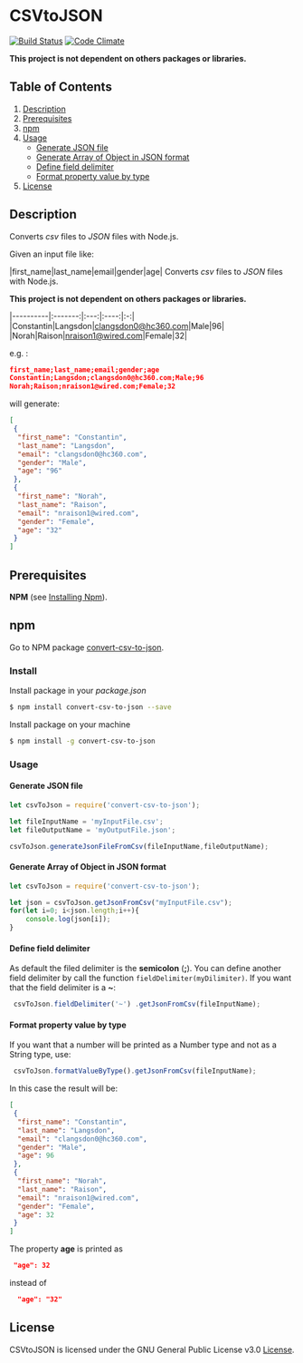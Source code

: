 # CSVtoJSON 
[![Build Status](https://travis-ci.org/iuccio/csvToJson.svg?branch=master)](https://travis-ci.org/iuccio/csvToJson) [![Code Climate](https://codeclimate.com/github/iuccio/csvToJson/badges/gpa.svg)](https://codeclimate.com/github/iuccio/csvToJson)

**This project is not dependent on others packages or libraries.**

## Table of Contents
1. [Description](#description)
1. [Prerequisites](#prerequisites)
1. [npm](#npm)
1. [Usage](#usage)
    * [Generate JSON file](#generate-json-file)
    * [Generate Array of Object in JSON format](#generate-array-of-object-in-json-format)
    * [Define field delimiter](#define-field-delimiter)
    * [Format property value by type](#format-property-value-by-type)
1. [License](#license)


## Description
Converts *csv* files to *JSON* files with Node.js. 

Given an input file like:

|first_name|last_name|email|gender|age|
Converts *csv* files to *JSON* files with Node.js. 

**This project is not dependent on others packages or libraries.**

|----------|:-------:|:---:|:----:|:-:|
|Constantin|Langsdon|clangsdon0@hc360.com|Male|96|
|Norah|Raison|nraison1@wired.com|Female|32|

e.g. :
```json
first_name;last_name;email;gender;age
Constantin;Langsdon;clangsdon0@hc360.com;Male;96
Norah;Raison;nraison1@wired.com;Female;32
```

will generate:


```json
[
 {
  "first_name": "Constantin",
  "last_name": "Langsdon",
  "email": "clangsdon0@hc360.com",
  "gender": "Male",
  "age": "96"
 },
 {
  "first_name": "Norah",
  "last_name": "Raison",
  "email": "nraison1@wired.com",
  "gender": "Female",
  "age": "32"
 }
]
```

## Prerequisites
**NPM** (see [Installing Npm](https://docs.npmjs.com/getting-started/installing-node)).

## npm
Go to NPM package [convert-csv-to-json](https://www.npmjs.com/package/convert-csv-to-json).

### Install
Install package in your *package.json*
```bash
$ npm install convert-csv-to-json --save
```
Install package on your machine
```bash
$ npm install -g convert-csv-to-json
```

### Usage
#### Generate JSON file
```js
let csvToJson = require('convert-csv-to-json');

let fileInputName = 'myInputFile.csv'; 
let fileOutputName = 'myOutputFile.json';

csvToJson.generateJsonFileFromCsv(fileInputName,fileOutputName);
```
#### Generate Array of Object in JSON format
```js
let csvToJson = require('convert-csv-to-json');

let json = csvToJson.getJsonFromCsv("myInputFile.csv");
for(let i=0; i<json.length;i++){
    console.log(json[i]);
}
```
#### Define field delimiter
As default the filed delimiter is the **semicolon** (**;**). You can define another field delimiter 
by call the function ```fieldDelimiter(myDilimiter)```.
If you want that the field delimiter is a **~**:

```js
 csvToJson.fieldDelimiter('~') .getJsonFromCsv(fileInputName);
```


#### Format property value by type
If you want that a number will be printed as a Number type and not as a String type, use:
```js
 csvToJson.formatValueByType().getJsonFromCsv(fileInputName);
```
In this case the result will be: 

```json
[
 {
  "first_name": "Constantin",
  "last_name": "Langsdon",
  "email": "clangsdon0@hc360.com",
  "gender": "Male",
  "age": 96
 },
 {
  "first_name": "Norah",
  "last_name": "Raison",
  "email": "nraison1@wired.com",
  "gender": "Female",
  "age": 32
 }
]
```
The property **age** is printed as 
```json
 "age": 32
```
instead of
```json
  "age": "32"
 ```
 
## License

CSVtoJSON is licensed under the GNU General Public License v3.0 [License](LICENSE).
